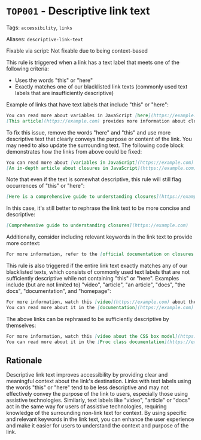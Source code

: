 # `TOP001` - Descriptive link text

Tags: `accessibility`, `links`

Aliases: `descriptive-link-text`

Fixable via script: Not fixable due to being context-based

This rule is triggered when a link has a text label that meets one of the following criteria:

- Uses the words "this" or "here"
- Exactly matches one of our blacklisted link texts (commonly used text labels that are insufficiently descriptive)

Example of links that have text labels that include "this" or "here":

```markdown
You can read more about variables in JavaScript [here](https://example.com).
[This article](https://example.com) provides more information about closures.
```

To fix this issue, remove the words "here" and "this" and use more descriptive text that clearly conveys the purpose or content of the link. You may need to also update the surrounding text. The following code block demonstrates how the links from above could be fixed:

```markdown
You can read more about [variables in JavaScript](https://example.com).
[An in-depth article about closures in JavaScript](https://example.com) provides more information.
```

Note that even if the text is somewhat descriptive, this rule will still flag occurrences of "this" or "here":

```markdown
[Here is a comprehensive guide to understanding closures](https://example.com).
```

In this case, it's still better to rephrase the link text to be more concise and descriptive:

```markdown
[Comprehensive guide to understanding closures](https://example.com)
```

Additionally, consider including relevant keywords in the link text to provide more context:

```markdown
For more information, refer to the [official documentation on closures in JavaScript](https://example.com).
```

This rule is also triggered if the entire link text exactly matches any of our blacklisted texts, which consists of commonly used text labels that are not sufficiently descriptive while not containing "this" or "here". Examples include (but are not limited to) "video", "article", "an article", "docs", "the docs", "documentation", and "homepage":

```markdown
For more information, watch this [video](https://example.com) about the CSS box model.
You can read more about it in the [documentation](https://example.com).
```

The above links can be rephrased to be sufficiently descriptive by themselves:

```markdown
For more information, watch this [video about the CSS box model](https://example.com).
You can read more about it in the [Proc class documentation](https://example.com).
```

## Rationale

Descriptive link text improves accessibility by providing clear and meaningful context about the link's destination. Links with text labels using the words "this" or "here" tend to be less descriptive and may not effectively convey the purpose of the link to users, especially those using assistive technologies. Similarly, text labels like "video", "article" or "docs" act in the same way for users of assistive technologies, requiring knowledge of the surrounding non-link text for context. By using specific and relevant keywords in the link text, you can enhance the user experience and make it easier for users to understand the context and purpose of the link.
